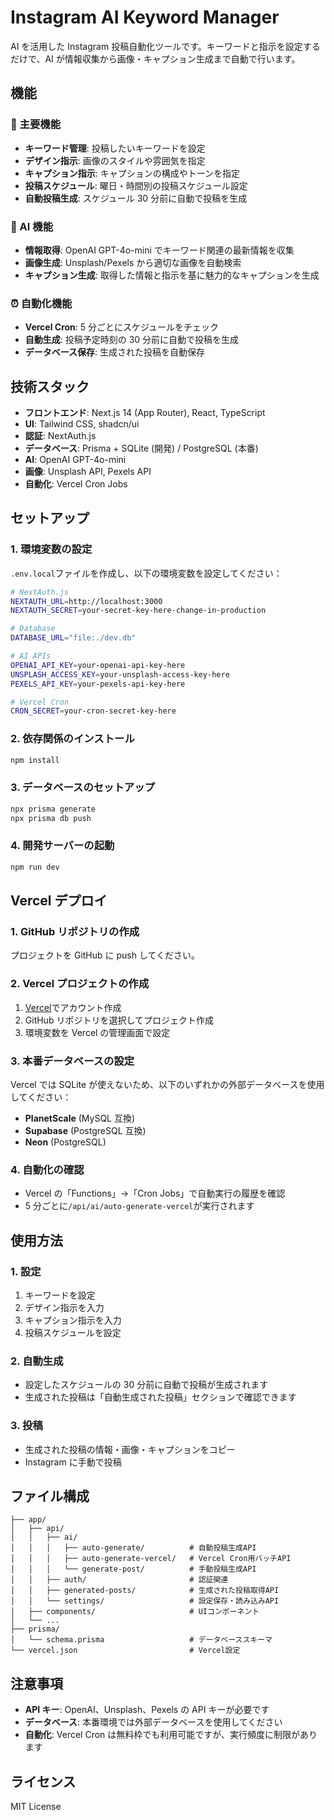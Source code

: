 # Instagram AI Keyword Manager

AI を活用した Instagram 投稿自動化ツールです。キーワードと指示を設定するだけで、AI が情報収集から画像・キャプション生成まで自動で行います。

## 機能

### 🎯 主要機能

- **キーワード管理**: 投稿したいキーワードを設定
- **デザイン指示**: 画像のスタイルや雰囲気を指定
- **キャプション指示**: キャプションの構成やトーンを指定
- **投稿スケジュール**: 曜日・時間別の投稿スケジュール設定
- **自動投稿生成**: スケジュール 30 分前に自動で投稿を生成

### 🤖 AI 機能

- **情報取得**: OpenAI GPT-4o-mini でキーワード関連の最新情報を収集
- **画像生成**: Unsplash/Pexels から適切な画像を自動検索
- **キャプション生成**: 取得した情報と指示を基に魅力的なキャプションを生成

### ⏰ 自動化機能

- **Vercel Cron**: 5 分ごとにスケジュールをチェック
- **自動生成**: 投稿予定時刻の 30 分前に自動で投稿を生成
- **データベース保存**: 生成された投稿を自動保存

## 技術スタック

- **フロントエンド**: Next.js 14 (App Router), React, TypeScript
- **UI**: Tailwind CSS, shadcn/ui
- **認証**: NextAuth.js
- **データベース**: Prisma + SQLite (開発) / PostgreSQL (本番)
- **AI**: OpenAI GPT-4o-mini
- **画像**: Unsplash API, Pexels API
- **自動化**: Vercel Cron Jobs

## セットアップ

### 1. 環境変数の設定

`.env.local`ファイルを作成し、以下の環境変数を設定してください：

```bash
# NextAuth.js
NEXTAUTH_URL=http://localhost:3000
NEXTAUTH_SECRET=your-secret-key-here-change-in-production

# Database
DATABASE_URL="file:./dev.db"

# AI APIs
OPENAI_API_KEY=your-openai-api-key-here
UNSPLASH_ACCESS_KEY=your-unsplash-access-key-here
PEXELS_API_KEY=your-pexels-api-key-here

# Vercel Cron
CRON_SECRET=your-cron-secret-key-here
```

### 2. 依存関係のインストール

```bash
npm install
```

### 3. データベースのセットアップ

```bash
npx prisma generate
npx prisma db push
```

### 4. 開発サーバーの起動

```bash
npm run dev
```

## Vercel デプロイ

### 1. GitHub リポジトリの作成

プロジェクトを GitHub に push してください。

### 2. Vercel プロジェクトの作成

1. [Vercel](https://vercel.com/)でアカウント作成
2. GitHub リポジトリを選択してプロジェクト作成
3. 環境変数を Vercel の管理画面で設定

### 3. 本番データベースの設定

Vercel では SQLite が使えないため、以下のいずれかの外部データベースを使用してください：

- **PlanetScale** (MySQL 互換)
- **Supabase** (PostgreSQL 互換)
- **Neon** (PostgreSQL)

### 4. 自動化の確認

- Vercel の「Functions」→「Cron Jobs」で自動実行の履歴を確認
- 5 分ごとに`/api/ai/auto-generate-vercel`が実行されます

## 使用方法

### 1. 設定

1. キーワードを設定
2. デザイン指示を入力
3. キャプション指示を入力
4. 投稿スケジュールを設定

### 2. 自動生成

- 設定したスケジュールの 30 分前に自動で投稿が生成されます
- 生成された投稿は「自動生成された投稿」セクションで確認できます

### 3. 投稿

- 生成された投稿の情報・画像・キャプションをコピー
- Instagram に手動で投稿

## ファイル構成

```
├── app/
│   ├── api/
│   │   ├── ai/
│   │   │   ├── auto-generate/          # 自動投稿生成API
│   │   │   ├── auto-generate-vercel/   # Vercel Cron用バッチAPI
│   │   │   └── generate-post/          # 手動投稿生成API
│   │   ├── auth/                       # 認証関連
│   │   ├── generated-posts/            # 生成された投稿取得API
│   │   └── settings/                   # 設定保存・読み込みAPI
│   ├── components/                     # UIコンポーネント
│   └── ...
├── prisma/
│   └── schema.prisma                   # データベーススキーマ
└── vercel.json                         # Vercel設定
```

## 注意事項

- **API キー**: OpenAI、Unsplash、Pexels の API キーが必要です
- **データベース**: 本番環境では外部データベースを使用してください
- **自動化**: Vercel Cron は無料枠でも利用可能ですが、実行頻度に制限があります

## ライセンス

MIT License
